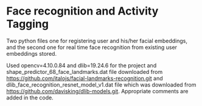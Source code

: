 # Face recognition and Activity Tagging

Two python files one for registering user and his/her facial embeddings, and the second one for real time face recognition from existing user embeddings stored.

Used opencv=4.10.0.84 and dlib=19.24.6 for the project and shape_predictor_68_face_landmarks.dat file downloaded from https://github.com/italojs/facial-landmarks-recognition.git
and dlib_face_recognition_resnet_model_v1.dat file which was downloaded from https://github.com/davisking/dlib-models.git. Appropriate comments are added in the code.

